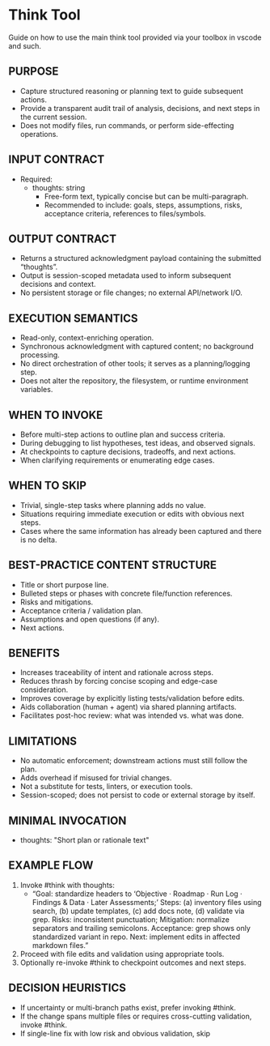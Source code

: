 
# Think Tool

Guide on how to use the main think tool provided via your toolbox in vscode and such.

## PURPOSE

- Capture structured reasoning or planning text to guide subsequent actions.
- Provide a transparent audit trail of analysis, decisions, and next steps in the current session.
- Does not modify files, run commands, or perform side-effecting operations.

## INPUT CONTRACT

- Required:
  - thoughts: string
    - Free-form text, typically concise but can be multi-paragraph.
    - Recommended to include: goals, steps, assumptions, risks, acceptance criteria, references to files/symbols.

## OUTPUT CONTRACT

- Returns a structured acknowledgment payload containing the submitted “thoughts”.
- Output is session-scoped metadata used to inform subsequent decisions and context.
- No persistent storage or file changes; no external API/network I/O.

## EXECUTION SEMANTICS

- Read-only, context-enriching operation.
- Synchronous acknowledgment with captured content; no background processing.
- No direct orchestration of other tools; it serves as a planning/logging step.
- Does not alter the repository, the filesystem, or runtime environment variables.

## WHEN TO INVOKE

- Before multi-step actions to outline plan and success criteria.
- During debugging to list hypotheses, test ideas, and observed signals.
- At checkpoints to capture decisions, tradeoffs, and next actions.
- When clarifying requirements or enumerating edge cases.

## WHEN TO SKIP

- Trivial, single-step tasks where planning adds no value.
- Situations requiring immediate execution or edits with obvious next steps.
- Cases where the same information has already been captured and there is no delta.

## BEST-PRACTICE CONTENT STRUCTURE

- Title or short purpose line.
- Bulleted steps or phases with concrete file/function references.
- Risks and mitigations.
- Acceptance criteria / validation plan.
- Assumptions and open questions (if any).
- Next actions.

## BENEFITS

- Increases traceability of intent and rationale across steps.
- Reduces thrash by forcing concise scoping and edge-case consideration.
- Improves coverage by explicitly listing tests/validation before edits.
- Aids collaboration (human + agent) via shared planning artifacts.
- Facilitates post-hoc review: what was intended vs. what was done.

## LIMITATIONS

- No automatic enforcement; downstream actions must still follow the plan.
- Adds overhead if misused for trivial changes.
- Not a substitute for tests, linters, or execution tools.
- Session-scoped; does not persist to code or external storage by itself.

## MINIMAL INVOCATION

- thoughts: "Short plan or rationale text"

## EXAMPLE FLOW

1. Invoke #think with thoughts:
   - “Goal: standardize headers to ‘Objective · Roadmap · Run Log · Findings & Data · Later Assessments;’
     Steps: (a) inventory files using search, (b) update templates, (c) add docs note, (d) validate via grep.
     Risks: inconsistent punctuation; Mitigation: normalize separators and trailing semicolons.
     Acceptance: grep shows only standardized variant in repo. Next: implement edits in affected markdown files.”
2. Proceed with file edits and validation using appropriate tools.
3. Optionally re-invoke #think to checkpoint outcomes and next steps.

## DECISION HEURISTICS

- If uncertainty or multi-branch paths exist, prefer invoking #think.
- If the change spans multiple files or requires cross-cutting validation, invoke #think.
- If single-line fix with low risk and obvious validation, skip
